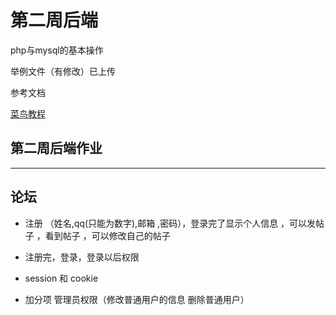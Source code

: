 # 第二周后端

php与mysql的基本操作

举例文件（有修改）已上传



参考文档

[菜鸟教程]( https://www.runoob.com/php/php-mysql-intro.html )







## 第二周后端作业

---

## 论坛

- 注册  （姓名,qq(只能为数字),邮箱 ,密码），登录完了显示个人信息 ，可以发帖子 ，看到帖子 ，可以修改自己的帖子

- 注册完，登录，登录以后权限

- session 和 cookie

- 加分项 管理员权限（修改普通用户的信息 删除普通用户）